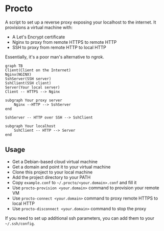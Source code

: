 Procto
======

A script to set up a reverse proxy exposing your localhost to the internet.
It provisions a virtual machine with:

- A Let's Encrypt certificate
- Nginx to proxy from remote HTTPS to remote HTTP
- SSH to proxy from remote HTTP to local HTTP

Essentially, it's a poor man's alternative to ngrok.


```mermaid
graph TB
Client(Client on the Internet)
Nginx(NGINX)
SshServer(SSH server)
SshClient(SSH client)
Server(Your local server)
Client -- HTTPS --> Nginx

subgraph Your proxy server
    Nginx --HTTP --> SshServer
end

SshServer -- HTTP over SSH --> SshClient

subgraph Your localhost
    SshClient -- HTTP --> Server
end
```

Usage
-----

  * Get a Debian-based cloud virtual machine
  * Get a domain and point it to your virtual machine
  * Clone this project to your local machine
  * Add the project directory to your PATH
  * Copy `example.conf` to `~/.procto/<your.domain>.conf` and fill it
  * Use `procto-provision <your.domain>` command to provision your remote VM
  * Use `procto-connect <your.domain>` command to proxy remote HTTPS to local HTTP
  * Use `procto-disconnect <your.domain>` command to stop the proxy

If you need to set up additional ssh parameters, you can add them to your `~/.ssh/config`.
